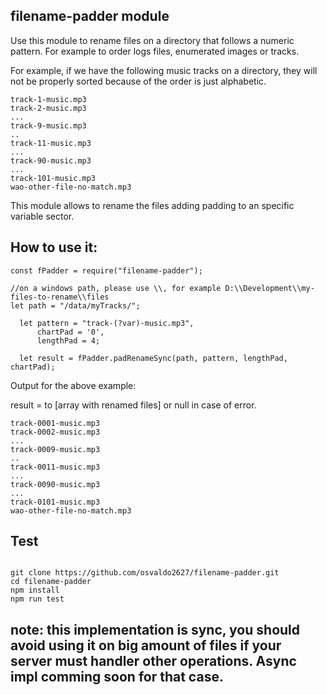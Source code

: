 ## filename-padder module
Use this module to rename files on a directory that follows a numeric pattern.
For example to order logs files, enumerated images or tracks.

For example, if we have the following music tracks on a directory, they will not be properly 
sorted because of the order is just alphabetic. 

```
track-1-music.mp3
track-2-music.mp3
...
track-9-music.mp3
..
track-11-music.mp3
...
track-90-music.mp3
...
track-101-music.mp3
wao-other-file-no-match.mp3
```

This module allows to rename the files adding padding to an specific variable sector.

## How to use it:
```
const fPadder = require("filename-padder");

//on a windows path, please use \\, for example D:\\Development\\my-files-to-rename\\files
let path = "/data/myTracks/";

  let pattern = "track-(?var)-music.mp3",
      chartPad = '0',
      lengthPad = 4;
  
  let result = fPadder.padRenameSync(path, pattern, lengthPad, chartPad);

```

Output for the above example:

result = to [array with renamed files] or null in case of error.

```
track-0001-music.mp3
track-0002-music.mp3
...
track-0009-music.mp3
..
track-0011-music.mp3
...
track-0090-music.mp3
...
track-0101-music.mp3
wao-other-file-no-match.mp3
```

## Test
```

git clone https://github.com/osvaldo2627/filename-padder.git 
cd filename-padder
npm install 
npm run test

```


## note: this implementation is sync, you should avoid using it on big amount of files if your server must handler other operations. Async impl comming soon for that case.